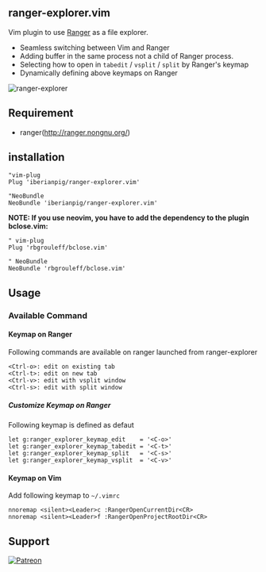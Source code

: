 ## ranger-explorer.vim
Vim plugin to use [Ranger](http://ranger.nongnu.org/) as a file explorer.  
* Seamless switching between Vim and Ranger
* Adding buffer in the same process not a child of Ranger process.
* Selecting how to open in `tabedit` / `vsplit` / `split` by Ranger's keymap
* Dynamically defining above keymaps on Ranger

![ranger-explorer](https://i.gyazo.com/fb4c28ca7bfc74559b3ba08b02da2c95.gif)

## Requirement

* ranger(http://ranger.nongnu.org/)

## installation

```vim
"vim-plug
Plug 'iberianpig/ranger-explorer.vim'

"NeoBundle
NeoBundle 'iberianpig/ranger-explorer.vim'
```

**NOTE: If you use neovim, you have to add the dependency to the plugin bclose.vim:**

```vim
" vim-plug
Plug 'rbgrouleff/bclose.vim'

" NeoBundle
NeoBundle 'rbgrouleff/bclose.vim'
```


## Usage

### Available Command

#### Keymap on Ranger

Following commands are available on ranger launched from ranger-explorer

```
<Ctrl-o>: edit on existing tab
<Ctrl-t>: edit on new tab
<Ctrl-v>: edit with vsplit window
<Ctrl-s>: edit with split window
```

##### Customize Keymap on Ranger

Following keymap is defined as defaut
```vim
let g:ranger_explorer_keymap_edit    = '<C-o>'
let g:ranger_explorer_keymap_tabedit = '<C-t>'
let g:ranger_explorer_keymap_split   = '<C-s>'
let g:ranger_explorer_keymap_vsplit  = '<C-v>'
```

#### Keymap on Vim

Add following keymap to `~/.vimrc`
```vim
nnoremap <silent><Leader>c :RangerOpenCurrentDir<CR>
nnoremap <silent><Leader>f :RangerOpenProjectRootDir<CR>
```

## Support

[![Patreon](https://c5.patreon.com/external/logo/become_a_patron_button.png)](https://www.patreon.com/iberianpig)
